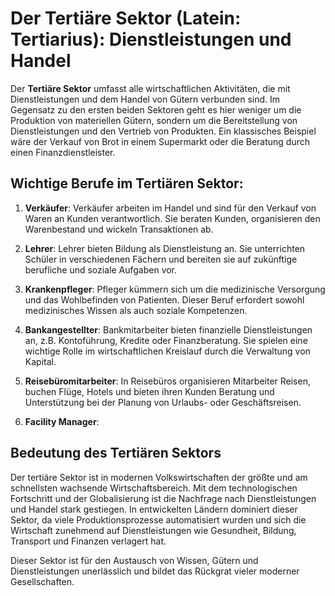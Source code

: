 # Der Tertiäre Sektor (Latein: Tertiarius): Dienstleistungen und Handel

Der **Tertiäre Sektor** umfasst alle wirtschaftlichen Aktivitäten, die mit Dienstleistungen und dem Handel von Gütern verbunden sind. Im Gegensatz zu den ersten beiden Sektoren geht es hier weniger um die Produktion von materiellen Gütern, sondern um die Bereitstellung von Dienstleistungen und den Vertrieb von Produkten. Ein klassisches Beispiel wäre der Verkauf von Brot in einem Supermarkt oder die Beratung durch einen Finanzdienstleister.

## Wichtige Berufe im Tertiären Sektor:

1. **Verkäufer**: Verkäufer arbeiten im Handel und sind für den Verkauf von Waren an Kunden verantwortlich. Sie beraten Kunden, organisieren den Warenbestand und wickeln Transaktionen ab.

2. **Lehrer**: Lehrer bieten Bildung als Dienstleistung an. Sie unterrichten Schüler in verschiedenen Fächern und bereiten sie auf zukünftige berufliche und soziale Aufgaben vor.

3. **Krankenpfleger**: Pfleger kümmern sich um die medizinische Versorgung und das Wohlbefinden von Patienten. Dieser Beruf erfordert sowohl medizinisches Wissen als auch soziale Kompetenzen.

4. **Bankangestellter**: Bankmitarbeiter bieten finanzielle Dienstleistungen an, z.B. Kontoführung, Kredite oder Finanzberatung. Sie spielen eine wichtige Rolle im wirtschaftlichen Kreislauf durch die Verwaltung von Kapital.

5. **Reisebüromitarbeiter**: In Reisebüros organisieren Mitarbeiter Reisen, buchen Flüge, Hotels und bieten ihren Kunden Beratung und Unterstützung bei der Planung von Urlaubs- oder Geschäftsreisen.

6. **Facility Manager**:  

## Bedeutung des Tertiären Sektors

Der tertiäre Sektor ist in modernen Volkswirtschaften der größte und am schnellsten wachsende Wirtschaftsbereich. Mit dem technologischen Fortschritt und der Globalisierung ist die Nachfrage nach Dienstleistungen und Handel stark gestiegen. In entwickelten Ländern dominiert dieser Sektor, da viele Produktionsprozesse automatisiert wurden und sich die Wirtschaft zunehmend auf Dienstleistungen wie Gesundheit, Bildung, Transport und Finanzen verlagert hat. 

Dieser Sektor ist für den Austausch von Wissen, Gütern und Dienstleistungen unerlässlich und bildet das Rückgrat vieler moderner Gesellschaften.

